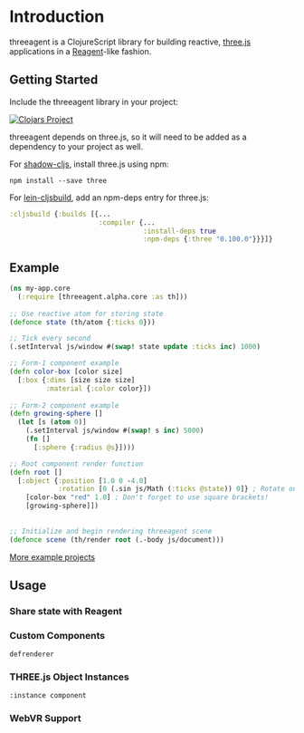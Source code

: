 # Introduction
threeagent is a ClojureScript library for building reactive, [three.js](https://threejs.org) applications in a [Reagent](https://reagent-project.github.io/)-like fashion.

## Getting Started

Include the threeagent library in your project:

[![Clojars Project](https://clojars.org/doughamil/threeagent/latest-version.svg)](https://clojars.org/doughamil/threeagent)

threeagent depends on three.js, so it will need to be added as a dependency to your project as well.

For [shadow-cljs](http://shadow-cljs.org/), install three.js using npm:
```
npm install --save three
```

For [lein-cljsbuild](https://github.com/emezeske/lein-cljsbuild), add an npm-deps entry for three.js:
```clojure
:cljsbuild {:builds [{...
                      :compiler {...
                                 :install-deps true
                                 :npm-deps {:three "0.100.0"}}}]}
```
 
## Example
```clojure
(ns my-app.core
  (:require [threeagent.alpha.core :as th]))
  
;; Use reactive atom for storing state
(defonce state (th/atom {:ticks 0}))

;; Tick every second
(.setInterval js/window #(swap! state update :ticks inc) 1000)

;; Form-1 component example
(defn color-box [color size]
  [:box {:dims [size size size]
         :material {:color color}])
         
;; Form-2 component example
(defn growing-sphere []
  (let [s (atom 0)]
    (.setInterval js/window #(swap! s inc) 5000)
    (fn []
      [:sphere {:radius @s}])))

;; Root component render function
(defn root []
  [:object {:position [1.0 0 -4.0]
            :rotation [0 (.sin js/Math (:ticks @state)) 0]} ; Rotate on Y axis based on :ticks
    [color-box "red" 1.0] ; Don't forget to use square brackets!
    [growing-sphere]])
           
           
;; Initialize and begin rendering threeagent scene
(defonce scene (th/render root (.-body js/document)))
```

[More example projects](https://github.com/DougHamil/threeagent-examples)

## Usage

### Share state with Reagent

### Custom Components
`defrenderer`

### THREE.js Object Instances
`:instance component`

### WebVR Support
